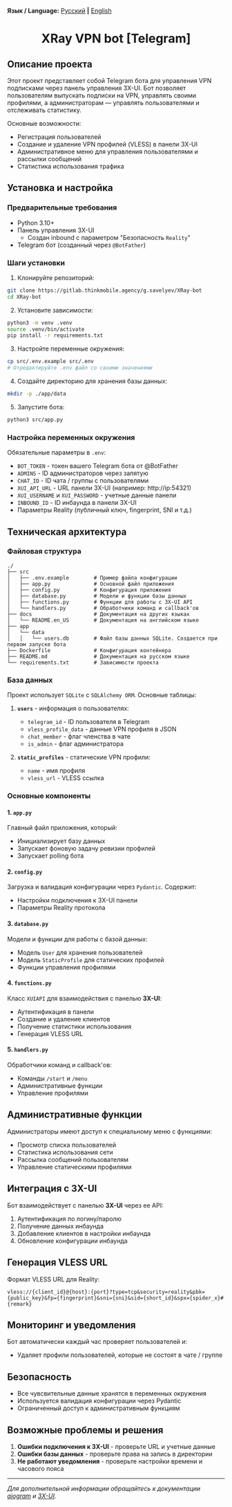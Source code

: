 **Язык / Language:** <ins>Русский</ins> **|** [English](./docs/README.en_US.md)

<div id="header" align="center"><h1>XRay VPN bot [Telegram]</h1></div>

## Описание проекта

Этот проект представляет собой Telegram бота для управления VPN подписками через панель управления 3X-UI. Бот позволяет пользователям выпускать подписки на VPN, управлять своими профилями, а администраторам — управлять пользователями и отслеживать статистику.

Основные возможности:

- Регистрация пользователей
- Создание и удаление VPN профилей (VLESS) в панели 3X-UI
- Административное меню для управления пользователями и рассылки сообщений
- Статистика использования трафика

## Установка и настройка

### Предварительные требования

- Python 3.10+
- Панель управления 3X-UI
   - Создан inbound с параметром "Безопасность `Reality`"
- Telegram бот (созданный через `@BotFather`)

### Шаги установки

1. Клонируйте репозиторий:

```bash
git clone https://gitlab.thinkmobile.agency/g.savelyev/XRay-bot
cd XRay-bot
```

2. Установите зависимости:

```bash
python3 -m venv .venv
source .venv/bin/activate
pip install -r requirements.txt
```

3. Настройте переменные окружения:

```bash
cp src/.env.example src/.env
# Отредактируйте .env файл со своими значениями
```

4. Создайте директорию для хранения базы данных:

``` bash
mkdir -p ./app/data
```

5. Запустите бота:

```bash
python3 src/app.py
```

### Настройка переменных окружения

Обязательные параметры в `.env`:

- `BOT_TOKEN` - токен вашего Telegram бота от @BotFather
- `ADMINS` - ID администраторов через запятую
- `CHAT_ID` - ID чата / группы с пользователями
- `XUI_API_URL` - URL панели 3X-UI (например: http://ip:54321)
- `XUI_USERNAME` и `XUI_PASSWORD` - учетные данные панели
- `INBOUND_ID` - ID инбаунда в панели 3X-UI
- Параметры Reality (публичный ключ, fingerprint, SNI и т.д.)

## Техническая архитектура

### Файловая структура

```
./
├── src
│   ├── .env.example        # Пример файла конфигурации
│   ├── app.py              # Основной файл приложения
│   ├── config.py           # Конфигурация приложения
│   ├── database.py         # Модели и функции базы данных
│   ├── functions.py        # Функции для работы с 3X-UI API
│   └── handlers.py         # Обработчики команд и callback'ов
├── docs                    # Документация на других языках
│   └── README.en_US        # Документация на английском языке
├── app
│   └── data
│   │   └── users.db        # Файл базы данных SQLite. Создается при первом запуске бота
├── Dockerfile              # Конфигурация контейнера
├── README.md               # Документация на русском языке
└── requirements.txt        # Зависимости проекта
```

### База данных

Проект использует `SQLite` с `SQLAlchemy ORM`. Основные таблицы:

1. **`users`** - информация о пользователях:

   - `telegram_id` - ID пользователя в Telegram
   - `vless_profile_data` - данные VPN профиля в JSON
   - `chat_member` - флаг членства в чате
   - `is_admin` - флаг администратора
1. **`static_profiles`** - статические VPN профили:

   - `name` - имя профиля
   - `vless_url` - VLESS ссылка

### Основные компоненты

#### 1. `app.py`

Главный файл приложения, который:

- Инициализирует базу данных
- Запускает фоновую задачу ревизии профилей
- Запускает polling бота

#### 2. `config.py`

Загрузка и валидация конфигурации через `Pydantic`. Содержит:

- Настройки подключения к 3X-UI панели
- Параметры Reality протокола

#### 3. `database.py`

Модели и функции для работы с базой данных:

- Модель `User` для хранения пользователей
- Модель `StaticProfile` для статических профилей
- Функции управления профилями

#### 4. `functions.py`

Класс `XUIAPI` для взаимодействия с панелью **3X-UI**:

- Аутентификация в панели
- Создание и удаление клиентов
- Получение статистики использования
- Генерация VLESS URL

#### 5. `handlers.py`

Обработчики команд и callback'ов:

- Команды `/start` и `/menu`
- Административные функции
- Управление профилями

## Административные функции

Администраторы имеют доступ к специальному меню с функциями:

- Просмотр списка пользователей
- Статистика использования сети
- Рассылка сообщений пользователям
- Управление статическими профилями

## Интеграция с **3X-UI**

Бот взаимодействует с панелью **3X-UI** через ее API:

1. Аутентификация по логину/паролю
2. Получение данных инбаунда
3. Добавление клиентов в настройки инбаунда
4. Обновление конфигурации инбаунда

## Генерация VLESS URL

Формат VLESS URL для Reality:

```
vless://{client_id}@{host}:{port}?type=tcp&security=reality&pbk={public_key}&fp={fingerprint}&sni={sni}&sid={short_id}&spx={spider_x}#{remark}
```

## Мониторинг и уведомления

Бот автоматически каждый час проверяет пользователей и:

- Удаляет профили пользователей, которые не состоят в чате / группе 

## Безопасность

- Все чувсвительные данные хранятся в переменных окружения
- Используется валидация конфигурации через Pydantic
- Ограниченный доступ к административным функциям

## Возможные проблемы и решения

1. **Ошибки подключения к 3X-UI** - проверьте URL и учетные данные
3. **Ошибки базы данных** - проверьте права на запись в директории
4. **Не работают уведомления** - проверьте настройки времени и часового пояса

---

*Для дополнительной информации обращайтесь к документации [aiogram](https://docs.aiogram.dev/en/latest/) и [3X-UI](https://github.com/MHSanaei/3x-ui/wiki).*